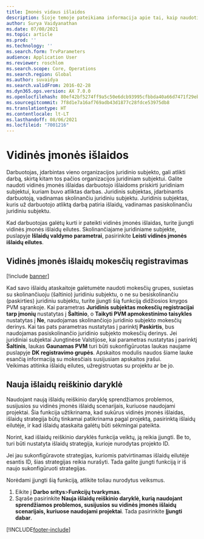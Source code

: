 ```yaml
---
title: Įmonės vidaus išlaidos
description: Šioje temoje pateikiama informacija apie tai, kaip naudoti vidinės įmonės išlaidas darbuotojo išlaidoms priskirti juridiniam subjektui, kuriam buvo atliktas darbas.
author: Surya Vaidyanathan
ms.date: 07/08/2021
ms.topic: article
ms.prod: ''
ms.technology: ''
ms.search.form: TrvParameters
audience: Application User
ms.reviewer: roschlom
ms.search.scope: Core, Operations
ms.search.region: Global
ms.author: suvaidya
ms.search.validFrom: 2016-02-28
ms.dyn365.ops.version: AX 7.0.0
ms.openlocfilehash: 80ef42bf5274ff9a5c50e6dcb93995cfbbda40a66d7471f29ebf056086320640
ms.sourcegitcommit: 7f8d1e7a16af769adb43d1877c28fdce53975db8
ms.translationtype: HT
ms.contentlocale: lt-LT
ms.lasthandoff: 08/06/2021
ms.locfileid: "7001216"
---
```

# <a name="intercompany-expenses"></a>Vidinės įmonės išlaidos

Darbuotojas, įdarbintas vieno organizacijos juridinio subjekto, gali atlikti darbą, skirtą kitam tos pačios organizacijos juridiniam subjektui. Galite naudoti vidinės įmonės išlaidas darbuotojo išlaidoms priskirti juridiniam subjektui, kuriam buvo atliktas darbas. Juridinis subjektas, įdarbinantis darbuotoją, vadinamas skolinančiu juridiniu subjektu. Juridinis subjektas, kuris už darbuotojo atliktą darbą patiria išlaidų, vadinamas pasiskolinančiu juridiniu subjektu. 

Kad darbuotojas galėtų kurti ir pateikti vidinės įmonės išlaidas, turite įjungti vidinės įmonės išlaidų eilutes. Skolinančiajame juridiniame subjekte, puslapyje **Išlaidų valdymo parametrai**, pasirinkite **Leisti vidinės įmonės išlaidų eilutes**. 

## <a name="tax-posting-for-intercompany-expenses"></a>Vidinės įmonės išlaidų mokesčių registravimas

[!include [banner](../includes/banner.md)]

Kad savo išlaidų ataskaitoje galėtumėte naudoti mokesčių grupes, susietas su skolinančiuoju (šaltinio) juridiniu subjektu, o ne su besiskolinančiu (paskirties) juridiniu subjektu, turite įjungti šią funkciją didžiosios knygos PVM sąrankoje. Kai parametras **Juridinis subjektas mokesčių registracijai tarp įmonių** nustatytas į **Šaltinio**, o **Taikyti PVM apmokestinimo taisykles** nustatytas į **Ne**, naudojamas skolinančiojo juridinio subjekto mokesčių derinys. Kai tas pats parametras nustatytas į parinktį **Paskirtis**, bus naudojamas pasiskolinančio juridinio subjekto mokesčių derinys. Jei juridiniai subjektai Jungtinėse Valstijose, kai parametras nustatytas į parinktį **Šaltinis**, laukas **Gaunamas PVM** turi būti sukonfigūruotas laukas naujame puslapyje **DK registravimo grupės**. Apskaitos modulis naudos šiame lauke esančią informaciją su mokesčiais susijusiam apskaitos įrašui.   
Veikimas atitinka išlaidų eilutes, užregistruotas su projektu ar be jo.  

## <a name="new-expense-expression-builder"></a>Nauja išlaidų reiškinio daryklė

Naudojant naują išlaidų reiškinio daryklę sprendžiamos problemos, susijusios su vidinės įmonės išlaidų scenarijais, kuriuose naudojami projektai. Šia funkcija užtikrinama, kad sukūrus vidinės įmonės išlaidas, išlaidų strategija būtų tinkamai patikrinama pagal projektą, pasirinktą išlaidų eilutėje, ir kad išlaidų ataskaita galėtų būti sėkmingai pateikta.

Norint, kad išlaidų reiškinio daryklės funkcija veiktų, ją reikia įjungti. Be to, turi būti nustatyta išlaidų strategija, kurioje nurodytas projekto ID.

Jei jau sukonfigūravote strategijas, kuriomis patvirtinamas išlaidų eilutėje esantis ID, šias strategijas reikia nurašyti. Tada galite įjungti funkciją ir iš naujo sukonfigūruoti strategijas.

Norėdami įjungti šią funkciją, atlikite toliau nurodytus veiksmus.

1. Eikite į **Darbo sritys**\>**Funkcijų tvarkymas**.
2. Sąraše pasirinkite **Nauja išlaidų reiškinio daryklė, kurią naudojant sprendžiamos problemos, susijusios su vidinės įmonės išlaidų scenarijais, kuriuose naudojami projektai**. Tada pasirinkite **Įjungti dabar**.

[!INCLUDE[footer-include](../includes/footer-banner.md)]
